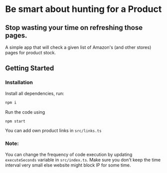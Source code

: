 # Be smart about hunting for a Product

## Stop wasting your time on refreshing those pages.

A simple app that will check a given list of Amazon's (and other stores) pages for product stock.

## Getting Started

### Installation

Install all dependencies, run:

```bash
npm i
```
Run the code using

```bash
npm start
```

You can add own product links in ```src/links.ts```

### Note:
You can change the frequency of code execution by updating ```executeSeconds``` variable in ```src/index.ts```. Make sure you don't keep the time interval very small else website might block IP for some time.




